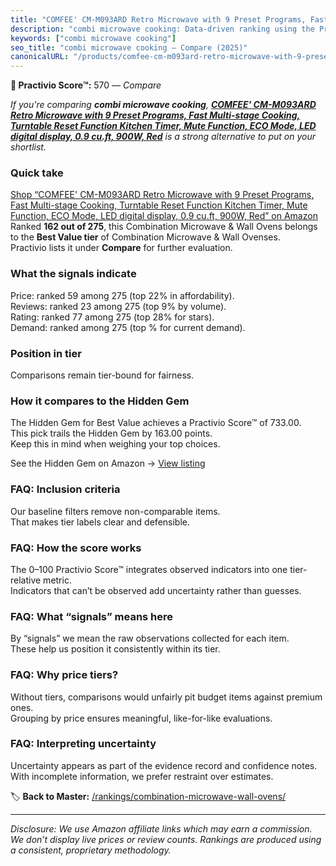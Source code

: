 ```yaml
---
title: "COMFEE' CM-M093ARD Retro Microwave with 9 Preset Programs, Fast Multi-stage Cooking, Turntable Reset Function Kitchen Timer, Mute Function, ECO Mode, LED digital display, 0.9 cu.ft, 900W, Red"
description: "combi microwave cooking: Data-driven ranking using the Practivio Score™. Positioned by quality, value, demand, findability, momentum."
keywords: ["combi microwave cooking"]
seo_title: "combi microwave cooking — Compare (2025)"
canonicalURL: "/products/comfee-cm-m093ard-retro-microwave-with-9-preset-programs-fast-multi-stage-cooking-turntable-reset-function-kitchen-timer-mute-function-eco-mode-led-digital-display-09-cuft-900w-red-B08Y8PRVNT/"
---
```


**🛒 Practivio Score™:** 570 — _Compare_


*If you're comparing **combi microwave cooking**, **[COMFEE' CM-M093ARD Retro Microwave with 9 Preset Programs, Fast Multi-stage Cooking, Turntable Reset Function Kitchen Timer, Mute Function, ECO Mode, LED digital display, 0.9 cu.ft, 900W, Red](https://www.amazon.com/dp/B08Y8PRVNT?tag=practivio-20)** is a strong alternative to put on your shortlist.*
### Quick take
[Shop “COMFEE' CM-M093ARD Retro Microwave with 9 Preset Programs, Fast Multi-stage Cooking, Turntable Reset Function Kitchen Timer, Mute Function, ECO Mode, LED digital display, 0.9 cu.ft, 900W, Red” on Amazon](https://www.amazon.com/dp/B08Y8PRVNT?tag=practivio-20)
Ranked **162 out of 275**, this Combination Microwave & Wall Ovens belongs to the **Best Value tier** of Combination Microwave & Wall Ovenses.  
Practivio lists it under **Compare** for further evaluation.

### What the signals indicate
Price: ranked 59 among 275 (top 22% in affordability).  
Reviews: ranked 23 among 275 (top 9% by volume).  
Rating: ranked 77 among 275 (top 28% for stars).  
Demand: ranked  among 275 (top % for current demand).

### Position in tier
Comparisons remain tier-bound for fairness.

### How it compares to the Hidden Gem
The Hidden Gem for Best Value achieves a Practivio Score™ of 733.00.  
This pick trails the Hidden Gem by 163.00 points.  
Keep this in mind when weighing your top choices.  

See the Hidden Gem on Amazon → [View listing](https://www.amazon.com/dp/B0DY11H2PJ?tag=practivio-20)

### FAQ: Inclusion criteria
Our baseline filters remove non-comparable items.  
That makes tier labels clear and defensible.

### FAQ: How the score works
The 0–100 Practivio Score™ integrates observed indicators into one tier-relative metric.  
Indicators that can’t be observed add uncertainty rather than guesses.

### FAQ: What “signals” means here
By “signals” we mean the raw observations collected for each item.  
These help us position it consistently within its tier.

### FAQ: Why price tiers?
Without tiers, comparisons would unfairly pit budget items against premium ones.  
Grouping by price ensures meaningful, like-for-like evaluations.

### FAQ: Interpreting uncertainty
Uncertainty appears as part of the evidence record and confidence notes.  
With incomplete information, we prefer restraint over estimates.

<!-- Missing template for Compare/CompareWithinPriceClass -->


🏷️ **Back to Master:** [/rankings/combination-microwave-wall-ovens/](/rankings/combination-microwave-wall-ovens/)

---
_Disclosure: We use Amazon affiliate links which may earn a commission. We don’t display live prices or review counts. Rankings are produced using a consistent, proprietary methodology._
